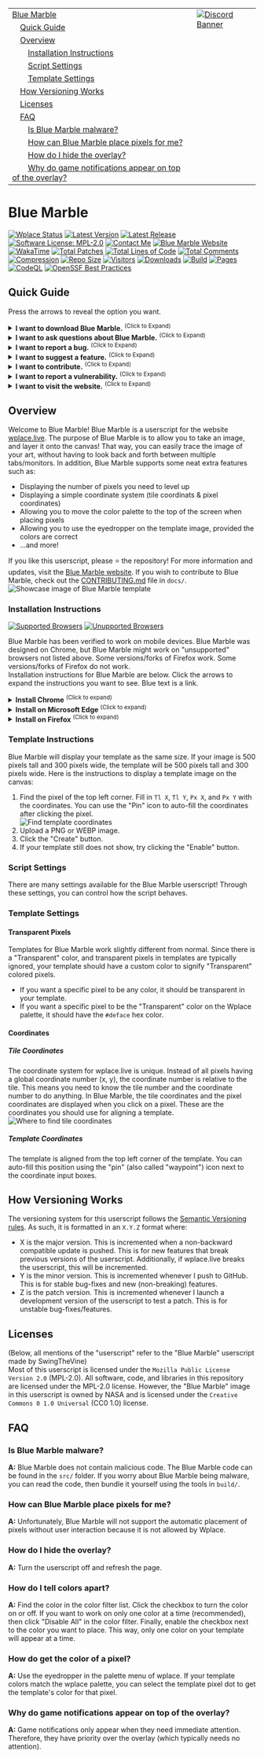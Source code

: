 <table>
  <tr>
    <td><a href="#blue-marble">Blue Marble</a></td>
    <td valign="top" rowspan="99"><a href="https://discord.gg/tpeBPy46hf"><img alt="Discord Banner" src="https://discord.com/api/guilds/796124137042608188/widget.png?style=banner4"></a></td>
  </tr>
  <tr>
    <td>&emsp;<a href="#quick-guide">Quick Guide</a></td>
  </tr>
  <tr>
    <td>&emsp;<a href="#overview">Overview</a></td>
  </tr>
  <tr>
    <td>&emsp;&emsp;<a href="#installation-instructions">Installation Instructions</a></td>
  </tr>
  <tr>
    <td>&emsp;&emsp;<a href="#script-settings">Script Settings</a></td>
  </tr>
  <tr>
    <td>&emsp;&emsp;<a href="#template-settings">Template Settings</a></td>
  </tr>
  <tr>
    <td>&emsp;<a href="#how-versioning-works">How Versioning Works</a></td>
  </tr>
  <tr>
    <td>&emsp;<a href="#licenses">Licenses</a></td>
  </tr>
  <tr>
    <td>&emsp;<a href="#faq">FAQ</a></td>
  </tr>
  <tr>
    <td>&emsp;&emsp;<a href="#is-blue-marble-malware">Is Blue Marble malware?</a></td>
  </tr>
  <tr>
    <td>&emsp;&emsp;<a href="#how-can-blue-marble-place-pixels-for-me">How can Blue Marble place pixels for me?</a></td>
  </tr>
  <tr>
    <td>&emsp;&emsp;<a href="#how-do-i-hide-the-overlay">How do I hide the overlay?</a></td>
  </tr>
  <tr>
    <td>&emsp;&emsp;<a href="#why-do-game-notifications-appear-on-top-of-the-overlay">Why do game notifications appear on top of the overlay?</a></td>
  </tr>
</table>

<h1>Blue Marble</h1>
<a href="https://status.wplace.lol" target="_blank" rel="noopener noreferrer"><img alt="Wplace Status" src="https://status.wplace.lol/badge/_/status?labelColor=5f5f5f&color=&style=flat&label=Wplace%20Status"></a>
<a href="" target="_blank" rel="noopener noreferrer"><img alt="Latest Version" src="https://img.shields.io/badge/Latest_Version-0.109.0-lightblue?style=flat"></a>
<a href="https://github.com/SwingTheVine/Wplace-BlueMarble/releases" target="_blank" rel="noopener noreferrer"><img alt="Latest Release" src="https://img.shields.io/github/v/release/SwingTheVine/Wplace-BlueMarble?sort=semver&style=flat&label=Latest%20Release&color=blue"></a>
<a href="https://github.com/SwingTheVine/Wplace-BlueMarble/blob/main/LICENSE.txt" target="_blank" rel="noopener noreferrer"><img alt="Software License: MPL-2.0" src="https://img.shields.io/badge/Software_License-MPL--2.0-slateblue?style=flat"></a>
<a href="https://discord.gg/tpeBPy46hf" target="_blank" rel="noopener noreferrer"><img alt="Contact Me" src="https://img.shields.io/badge/Contact_Me-gray?style=flat&logo=Discord&logoColor=white&logoSize=auto&labelColor=cornflowerblue"></a>
<a href="https://bluemarble.camilledaguin.fr/" target="_blank" rel="noopener noreferrer"><img alt="Blue Marble Website" src="https://img.shields.io/badge/Blue_Marble_Website-Camille_Daguin-blue?style=flat&logo=globe&logoColor=white"></a>
<a href="" target="_blank" rel="noopener noreferrer"><img alt="WakaTime" src="https://img.shields.io/badge/Coding_Time-124hrs_4mins-blue?style=flat&logo=wakatime&logoColor=black&logoSize=auto&labelColor=white"></a>
<a href="" target="_blank" rel="noopener noreferrer"><img alt="Total Patches" src="https://img.shields.io/badge/Total_Patches-503-black?style=flat"></a>
<a href="" target="_blank" rel="noopener noreferrer"><img alt="Total Lines of Code" src="https://tokei.rs/b1/github/SwingTheVine/Wplace-BlueMarble?category=code"></a>
<a href="" target="_blank" rel="noopener noreferrer"><img alt="Total Comments" src="https://tokei.rs/b1/github/SwingTheVine/Wplace-BlueMarble?category=comments"></a>
<a href="" target="_blank" rel="noopener noreferrer"><img alt="Compression" src="https://img.shields.io/badge/Compression-68.75%25-blue"></a>
<a href="" target="_blank" rel="noopener noreferrer"><img alt="Repo Size" src="https://img.shields.io/github/repo-size/SwingTheVine/Wplace-BlueMarble"></a>
<a href="" target="_blank" rel="noopener noreferrer"><img alt="Visitors" src="https://img.shields.io/badge/Visitors-439_667-gainsboro?style=flat"></a>
<a href="" target="_blank" rel="noopener noreferrer"><img alt="Downloads" src="https://img.shields.io/github/downloads/SwingTheVine/Wplace-BlueMarble/total.svg"></a>
<a href="" target="_blank" rel="noopener noreferrer"><img alt="Build" src="https://github.com/SwingTheVine/Wplace-BlueMarble/actions/workflows/build.yml/badge.svg"></a>
<a href="" target="_blank" rel="noopener noreferrer"><img alt="Pages" src="https://github.com/SwingTheVine/Wplace-BlueMarble/actions/workflows/pages/pages-build-deployment/badge.svg?branch=wiki"></a>
<a href="" target="_blank" rel="noopener noreferrer"><img alt="CodeQL" src="https://github.com/SwingTheVine/Wplace-BlueMarble/actions/workflows/github-code-scanning/codeql/badge.svg"></a>
<a href="https://www.bestpractices.dev/projects/11067" target="_blank" rel="noopener noreferrer"><img alt="OpenSSF Best Practices" src="https://www.bestpractices.dev/projects/11067/badge"></a>

<h2>Quick Guide</h2>
<p>
  Press the arrows to reveal the option you want.
  <details>
    <summary>
      <b>I want to download Blue Marble.</b> <sup>(Click to Expand)</sup>
    </summary>
    <a href="#installation-instructions">Click here</a> to view the installation instructions.
  </details>
  <details>
    <summary>
      <b>I want to ask questions about Blue Marble.</b> <sup>(Click to Expand)</sup>
    </summary>
    <a href="https://discord.gg/tpeBPy46hf" target="_blank" rel="noopener noreferrer">Click here</a> for the Discord server invite to the Blue Marble support server.
    <br>
    <a href="https://github.com/SwingTheVine/Wplace-BlueMarble/discussions/categories/q-a">Click here</a> for the GitHub help & question page for Blue Marble.
  </details>
  <details>
    <summary>
      <b>I want to report a bug.</b> <sup>(Click to Expand)</sup>
    </summary>
    <a href="https://github.com/SwingTheVine/Wplace-BlueMarble/issues/new/choose">Click here</a> to report a bug, then choose the "Bug Report" option.
  </details>
  <details>
    <summary>
      <b>I want to suggest a feature.</b> <sup>(Click to Expand)</sup>
    </summary>
    <a href="https://github.com/SwingTheVine/Wplace-BlueMarble/issues/new/choose">Click here</a> to suggest a feature, then choose the Feature Request" option.
  </details>
  <details>
    <summary>
      <b>I want to contribute.</b> <sup>(Click to Expand)</sup>
    </summary>
    <a href="https://github.com/SwingTheVine/Wplace-BlueMarble/blob/main/docs/CONTRIBUTING.md">Click here</a> to read the contributing guidelines.
  </details>
  <details>
    <summary>
      <b>I want to report a vulnerability.</b> <sup>(Click to Expand)</sup>
    </summary>
    <a href="https://github.com/SwingTheVine/Wplace-BlueMarble/security">Click here</a> to submit a vulnerability report.
  </details>
  <details>
    <summary>
      <b>I want to visit the website.</b> <sup>(Click to Expand)</sup>
    </summary>
    <a href="https://bluemarble.camilledaguin.fr/" target="_blank" rel="noopener noreferrer">Click here</a> to visit the official Blue Marble website.
  </details>
</p>

<h2>Overview</h2>
<p>
  Welcome to Blue Marble! Blue Marble is a userscript for the website <a href="https://wplace.live/" target="_blank" rel="noopener noreferrer">wplace.live</a>. The purpose of Blue Marble is to allow you to take an image, and layer it onto the canvas! That way, you can easily trace the image of your art, without having to look back and forth between multiple tabs/monitors. In addition, Blue Marble supports some neat extra features such as: 
  <ul>
    <li>Displaying the number of pixels you need to level up</li>
    <li>Displaying a simple coordinate system (tile coordinats & pixel coordinates)</li>
    <li>Allowing you to move the color palette to the top of the screen when placing pixels</li>
    <li>Allowing you to use the eyedropper on the template image, provided the colors are correct</li>
    <li>...and more!</li>
  </ul>
  If you like this userscript, please ⭐ the repository! For more information and updates, visit the <a href="https://bluemarble.camilledaguin.fr/" target="_blank" rel="noopener noreferrer">Blue Marble website</a>. If you wish to contribute to Blue Marble, check out the <a href="https://github.com/SwingTheVine/Wplace-BlueMarble/blob/main/docs/CONTRIBUTING.md" target="_blank" rel="noopener noreferrer">CONTRIBUTING.md</a> file in <code>docs/</code>.

  <img alt="Showcase image of Blue Marble template" src="./assets/Showcase1.png">

  <h3>Installation Instructions</h3>
  <a href="" target="_blank" rel="noopener noreferrer"><img alt="Supported Browsers" src="https://img.shields.io/badge/Supported%20Browsers-Chrome%20%7C%20Firefox%2A%20%7C%20Safari%20%7C%20Edge%20%7C%20Brave-orange?style=flat"></a>
  <a href="" target="_blank" rel="noopener noreferrer"><img alt="Unupported Browsers" src="https://img.shields.io/badge/Unsupported%20Browsers-Firefox%2A%20%7C%20Kiwi%20%7C%20Vivaldi-red?style=flat"></a>
  <p>
    Blue Marble has been verified to work on mobile devices. Blue Marble was designed on Chrome, but Blue Marble might work on "unsupported" browsers not listed above. Some versions/forks of Firefox work. Some versions/forks of Firefox do not work.
    <br>
    Installation instructions for Blue Marble are below. Click the arrows to expand the instructions you want to see. Blue text is a link.
    <details>
      <summary>
        <b>Install Chrome</b> <sup>(Click to expand)</sup>
      </summary>
      <a href="https://www.youtube.com/watch?v=gg5oiJcftEc" target="_blank" rel="noopener noreferrer"><img alt="Install Tutorial" src="https://img.shields.io/badge/Install_Tutorial-gray?style=flat&logo=YouTube&logoColor=white&logoSize=auto&labelColor=darkred"></a>
      <ol>
        <li>Install the <a href="https://chromewebstore.google.com/detail/tampermonkey/dhdgffkkebhmkfjojejmpbldmpobfkfo" target="_blank" rel="noopener noreferrer">TamperMonkey</a> extension for Chrome.
        <br>
        <img alt="Click the 'Add extension' button" src="https://github.com/SwingTheVine/Wplace-BlueMarble/blob/main/docs/assets/ComputerChromeInstall1.png"></li>
        <li>Right-click the extension.
        <br>
        <img alt="Enter the 'Manage Extension' menu" src="https://github.com/SwingTheVine/Wplace-BlueMarble/blob/main/docs/assets/ComputerChromeInstall2.png"></li>
        <li>Left-click "Manage Extension."</li>
        <li>Enable "Developer Mode."
        <br>
        <img alt="Enable 'Developer Mode' and 'Allow user scripts'" src="https://github.com/SwingTheVine/Wplace-BlueMarble/blob/main/docs/assets/ComputerChromeInstall3.png"></li>
        <li>Enable "Allow user scripts."</li>
        <li><strong>One-click install:</strong> Click this link to Install Blue Marble directly: <a href="https://github.com/SwingTheVine/Wplace-BlueMarble/releases/download/pre/BlueMarble.user.js" target="_blank" rel="noopener noreferrer"><strong>Install Blue Marble</strong></a>
        <br>
        TamperMonkey will automatically detect the userscript and prompt you to Install it.</li>
        <li>Refresh the <a href="https://wplace.live/" target="_blank" rel="noopener noreferrer">wplace.live</a> webpage.</li>
      </ol>
    </details>
    <details>
      <summary>
        <b>Install on Microsoft Edge</b> <sup>(Click to expand)</sup>
      </summary>
      <ol>
        <li>Install the <a href="https://microsoftedge.microsoft.com/addons/detail/iikmkjmpaadaobahmlepeloendndfphd" target="_blank" rel="noopener noreferrer">TamperMonkey</a> plugin for Microsoft Edge.
        <br>
        <img alt="Click the 'Get' button" src="https://github.com/SwingTheVine/Wplace-BlueMarble/blob/main/docs/assets/ComputerEdgeInstall1.png"></li>
        <li>Right-click the extension.
        <br>
        <img alt="Enter the 'Manage Extension' menu" src="https://github.com/SwingTheVine/Wplace-BlueMarble/blob/main/docs/assets/ComputerEdgeInstall2.png"></li>
        <li>Left-click "Manage Extension."</li>
        <li>Enable "Developer Mode."
        <br>
        <img alt="Enable 'Developer Mode'" src="https://github.com/SwingTheVine/Wplace-BlueMarble/blob/main/docs/assets/ComputerEdgeInstall3.png"></li>
        <li>Download the <a href="https://github.com/SwingTheVine/Wplace-BlueMarble/releases" target="_blank" rel="noopener noreferrer">BlueMarble.user.js</a> file in the "Assets" of the latest release.</li>
        <li>Open the TamperMonkey Dashboard.
        <br>
        <img alt="Enter the TamperMonkey 'Dashboard'" src="https://github.com/SwingTheVine/Wplace-BlueMarble/blob/main/docs/assets/ComputerEdgeInstall4.png"></li>
        <li>Drag the <code>BlueMarble.user.js</code> file inside the dashboard of TamperMonkey.
        <br>
        <img alt="Drag the userscript into the dashboard" src="https://github.com/SwingTheVine/Wplace-BlueMarble/blob/main/docs/assets/ComputerChromeInstall5.png"></li>
        <li>Click the "Install" button to Install Blue Marble.
        <br>
        <img alt="Click the 'Install' button" src="https://github.com/SwingTheVine/Wplace-BlueMarble/blob/main/docs/assets/ComputerChromeInstall6.png"></li>
        <li>Enable Blue Marble inside the TamperMonkey dashboard.
        <br>
        <img alt="Enable Blue Marble" src="https://github.com/SwingTheVine/Wplace-BlueMarble/blob/main/docs/assets/ComputerChromeInstall7.png"></li>
        <li>Refresh the <a href="https://wplace.live/" target="_blank" rel="noopener noreferrer">wplace.live</a> webpage.</li>
      </ol>
    </details>
    <details>
      <summary>
        <b>Install on Firefox</b> <sup>(Click to expand)</sup>
      </summary>
      <ol>
        <li>Install the <a href="https://addons.mozilla.org/en-US/firefox/addon/tampermonkey/" target="_blank" rel="noopener noreferrer">TamperMonkey</a> plugin for Firefox.
        <br>
        <img alt="Click the 'Add to Firefox' button" src="https://github.com/SwingTheVine/Wplace-BlueMarble/blob/main/docs/assets/ComputerFireFoxInstall1.png"></li>
        <li><strong>One-click install:</strong> Click this link to Install Blue Marble directly: <a href="https://github.com/SwingTheVine/Wplace-BlueMarble/releases/download/pre/BlueMarble.user.js" target="_blank" rel="noopener noreferrer"><strong>Install Blue Marble</strong></a>
        <br>
        TamperMonkey will automatically detect the userscript and prompt you to install it.</li>
        <li>Refresh the <a href="https://wplace.live/" target="_blank" rel="noopener noreferrer">wplace.live</a> webpage.</li>
      </ol>
    </details>
  </p>

  <h3>Template Instructions</h3>
  <p>
    Blue Marble will display your template as the same size. If your image is 500 pixels tall and 300 pixels wide, the template will be 500 pixels tall and 300 pixels wide. Here is the instructions to display a template image on the canvas:
    <ol>
      <li>Find the pixel of the top left corner. Fill in <code>Tl X</code>, <code>Tl Y</code>, <code>Px X</code>, and <code>Px Y</code> with the coordinates. You can use the "Pin" icon to auto-fill the coordinates after clicking the pixel.
      <br>
      <img alt="Find template coordinates" src="https://github.com/SwingTheVine/Wplace-BlueMarble/blob/main/docs/assets/TemplateCoordinates1.png"></li>
      <li>Upload a PNG or WEBP image.</li>
      <li>Click the "Create" button.</li>
      <li>If your template still does not show, try clicking the "Enable" button.</li>
    </ol>
  </p>

  <h3>Script Settings</h3>
  <p>
    There are many settings available for the Blue Marble userscript! Through these settings, you can control how the script behaves.
  </p>

  <h3>Template Settings</h3>
  <p>
    <h4>Transparent Pixels</h4>
    <p>
      Templates for Blue Marble work slightly different from normal. Since there is a "Transparent" color, and transparent pixels in templates are typically ignored, your template should have a custom color to signify "Transparent" colored pixels.
      <ul>
        <li>If you want a specific pixel to be any color, it should be transparent in your template.</li>
        <li>If you want a specific pixel to be the "Transparent" color on the Wplace palette, it should have the <code>#deface</code> hex color.</li>
      </ul>
    </p>
    <h4>Coordinates</h4>
    <p>
      <h5>Tile Coordinates</h5>
      <p>
        The coordinate system for wplace.live is unique. Instead of all pixels having a global coordinate number (x, y), the coordinate number is relative to the tile. This means you need to know the tile number and the coordinate number to do anything. In Blue Marble, the tile coordinates and the pixel coordinates are displayed when you click on a pixel. These are the coordinates you should use for aligning a template.
        <br>
        <img alt="Where to find tile coordinates" src="https://github.com/SwingTheVine/Wplace-BlueMarble/blob/main/docs/assets/TemplateCoordinatesDisplay.png">
      </p>
      <h5>Template Coordinates</h5>
      <p>
        The template is aligned from the top left corner of the template. You can auto-fill this position using the "pin" (also called "waypoint") icon next to the coordinate input boxes.
      </p>
    </p>
  </p>
</p>

<h2>How Versioning Works</h2>
<p>
  The versioning system for this userscript follows the <a href="https://semver.org/" target="_blank" rel="noopener noreferrer">Semantic Versioning rules</a>. As such, it is formatted in an <code>X.Y.Z</code> format where:
  <ul>
    <li>X is the major version. This is incremented when a non-backward compatible update is pushed. This is for new features that break previous versions of the userscript. Additionally, if wplace.live breaks the userscript, this will be incremented.</li>
    <li>Y is the minor version. This is incremented whenever I push to GitHub. This is for stable bug-fixes and new (non-breaking) features.</li>
    <li>Z is the patch version. This is incremented whenever I launch a development version of the userscript to test a patch. This is for unstable bug-fixes/features.</li>
  </ul>
</p>

<h2>Licenses</h2>
<p>
  (Below, all mentions of the "userscript" refer to the "Blue Marble" userscript made by SwingTheVine) <br>
  Most of this userscript is licensed under the <code>Mozilla Public License Version 2.0</code> (MPL-2.0). All software, code, and libraries in this repository are licensed under the MPL-2.0 license. However, the "Blue Marble" image in this userscript is owned by NASA and is licensed under the <code>Creative Commons 0 1.0 Universal</code> (CC0 1.0) license.
</p>

<h2>FAQ</h2>
<p>
  <h3>Is Blue Marble malware?</h3>
  <p><b>A:</b> Blue Marble does not contain malicious code. The Blue Marble code can be found in the <code>src/</code> folder. If you worry about Blue Marble being malware, you can read the code, then bundle it yourself using the tools in <code>build/</code>.

  <h3>How can Blue Marble place pixels for me?</h3>
  <p><b>A:</b> Unfortunately, Blue Marble will not support the automatic placement of pixels without user interaction because it is not allowed by Wplace.

  <h3>How do I hide the overlay?</h3>
  <p><b>A:</b> Turn the userscript off and refresh the page.</p>

  <h3>How do I tell colors apart?</h3>
  <p><b>A:</b> Find the color in the color filter list. Click the checkbox to turn the color on or off. If you want to work on only one color at a time (recommended), then click "Disable All" in the color filter. Finally, enable the checkbox next to the color you want to place. This way, only one color on your template will appear at a time.</p>

  <h3>How do get the color of a pixel?</h3>
  <p><b>A:</b> Use the eyedropper in the palette menu of wplace. If your template colors match the wplace palette, you can select the template pixel dot to get the template's color for that pixel.</p>

  <h3>Why do game notifications appear on top of the overlay?</h3>
  <p><b>A:</b> Game notifications only appear when they need immediate attention. Therefore, they have priority over the overlay (which typically needs no attention).</p>
</p>
